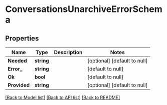 # ConversationsUnarchiveErrorSchema

## Properties
Name | Type | Description | Notes
------------ | ------------- | ------------- | -------------
**Needed** | **string** |  | [optional] [default to null]
**Error_** | **string** |  | [default to null]
**Ok** | **bool** |  | [default to null]
**Provided** | **string** |  | [optional] [default to null]

[[Back to Model list]](../README.md#documentation-for-models) [[Back to API list]](../README.md#documentation-for-api-endpoints) [[Back to README]](../README.md)


